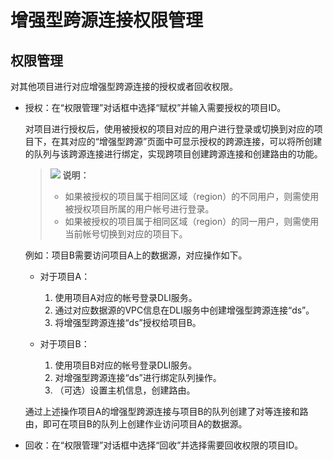 # 增强型跨源连接权限管理<a name="dli_01_0018"></a>

## 权限管理<a name="section208289518114"></a>

对其他项目进行对应增强型跨源连接的授权或者回收权限。

-   授权：在“权限管理”对话框中选择“赋权”并输入需要授权的项目ID。

    对项目进行授权后，使用被授权的项目对应的用户进行登录或切换到对应的项目下，在其对应的“增强型跨源”页面中可显示授权的跨源连接，可以将所创建的队列与该跨源连接进行绑定，实现跨项目创建跨源连接和创建路由的功能。

    >![](public_sys-resources/icon-note.gif) **说明：** 
    >-   如果被授权的项目属于相同区域（region）的不同用户，则需使用被授权项目所属的用户帐号进行登录。
    >-   如果被授权的项目属于相同区域（region）的同一用户，则需使用当前帐号切换到对应的项目下。

    例如：项目B需要访问项目A上的数据源，对应操作如下。

    -   对于项目A：
        1.  使用项目A对应的帐号登录DLI服务。
        2.  通过对应数据源的VPC信息在DLI服务中创建增强型跨源连接“ds”。
        3.  将增强型跨源连接“ds”授权给项目B。

    -   对于项目B：
        1.  使用项目B对应的帐号登录DLI服务。
        2.  对增强型跨源连接“ds”进行绑定队列操作。
        3.  （可选）设置主机信息，创建路由。

    通过上述操作项目A的增强型跨源连接与项目B的队列创建了对等连接和路由，即可在项目B的队列上创建作业访问项目A的数据源。

-   回收：在“权限管理”对话框中选择“回收”并选择需要回收权限的项目ID。

